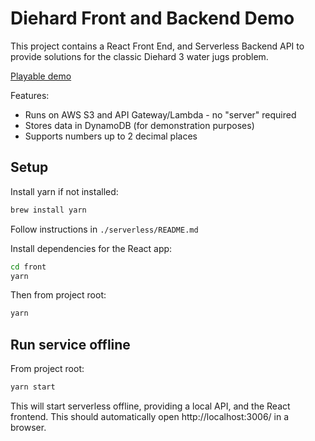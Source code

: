 # Diehard Front and Backend Demo

This project contains a React Front End, and Serverless Backend API to provide solutions for the classic Diehard 3 water jugs problem.

[Playable demo](https://react-diehard.s3.amazonaws.com/index.html)

Features:
* Runs on AWS S3 and API Gateway/Lambda - no "server" required
* Stores data in DynamoDB (for demonstration purposes)
* Supports numbers up to 2 decimal places

## Setup

Install yarn if not installed:
```bash
brew install yarn
```

Follow instructions in `./serverless/README.md`

Install dependencies for the React app:
```bash
cd front
yarn
```

Then from project root:
```bash
yarn
```

## Run service offline

From project root:

```bash
yarn start
```
This will start serverless offline, providing a local API, and the React frontend. This should automatically open http://localhost:3006/ in a browser.
